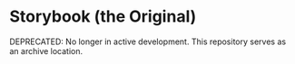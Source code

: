 # Storybook (the Original)
DEPRECATED: No longer in active development. This repository serves as an archive location.
